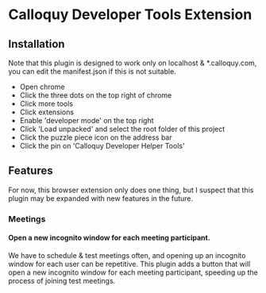 # Calloquy Developer Tools Extension

## Installation

Note that this plugin is designed to work only on localhost & *.calloquy.com, you can edit the manifest.json if this is not suitable.

- Open chrome
- Click the three dots on the top right of chrome
- Click more tools
- Click extensions
- Enable 'developer mode' on the top right
- Click 'Load unpacked' and select the root folder of this project
- Click the puzzle piece icon on the address bar
- Click the pin on 'Calloquy Developer Helper Tools'

## Features

For now, this browser extension only does one thing, but 
I suspect that this plugin may be expanded with new features
in the future.

### Meetings

#### Open a new incognito window for each meeting participant.

We have to schedule & test meetings often, and opening up 
an incognito window for each user can be repetitive. 
This plugin adds a button that will open a new incognito window for 
each meeting participant, speeding up the process of joining test meetings.
